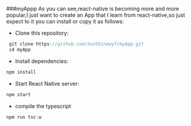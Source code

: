 ###myAppp
As you can see,react-native is becoming more and more popular,I just want to
create an App that I learn from react-native,so just expect to it
you can install or copy it as follows:

- Clone this repository:
```javascript
 git clone https://github.com/SunShinewyf/myApp.git
 cd myApp
```
- Install dependencies:
```javascript
npm install
```
- Start React Native server:
```javascript
npm start
```
- compile the typescript
```javascript
npm run tsc:w
```